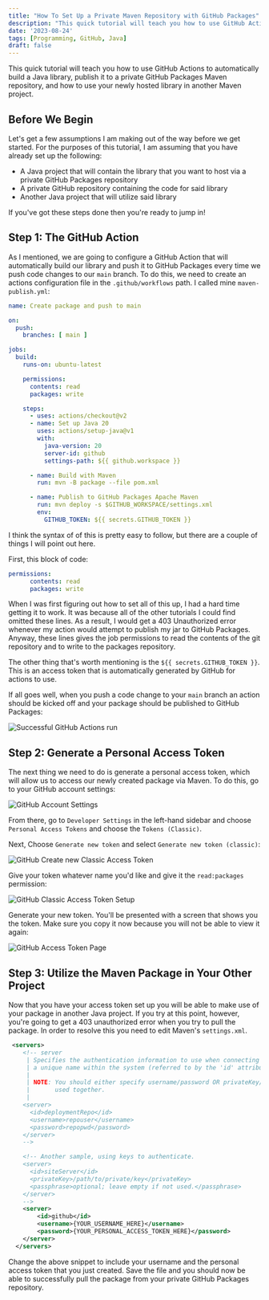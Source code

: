 ```yaml
---
title: "How To Set Up a Private Maven Repository with GitHub Packages"
description: "This quick tutorial will teach you how to use GitHub Actions to automatically build a Java library, publish it to a private GitHub Packages Maven repository, and how to use your newly hosted library in another Maven project."
date: '2023-08-24'
tags: [Programming, GitHub, Java]
draft: false
---
```


This quick tutorial will teach you how to use GitHub Actions to automatically build a Java library, publish it to a private GitHub Packages Maven repository, and how to use your newly hosted library in another Maven project.

<!--more-->

## Before We Begin

Let's get a few assumptions I am making out of the way before we get started. For the purposes of this tutorial, I am assuming that you have already set up the following:

- A Java project that will contain the library that you want to host via a private GitHub Packages repository
- A private GitHub repository containing the code for said library
- Another Java project that will utilize said library

If you've got these steps done then you're ready to jump in!

## Step 1: The GitHub Action

As I mentioned, we are going to configure a GitHub Action that will automatically build our library and push it to GitHub Packages every time we push code changes to our `main` branch. To do this, we need to create an actions configuration file in the `.github/workflows` path. I called mine `maven-publish.yml`:

```yaml
name: Create package and push to main

on:
  push:
    branches: [ main ]

jobs:
  build:
    runs-on: ubuntu-latest

    permissions:
      contents: read
      packages: write

    steps:
      - uses: actions/checkout@v2
      - name: Set up Java 20
        uses: actions/setup-java@v1
        with:
          java-version: 20
          server-id: github
          settings-path: ${{ github.workspace }}

      - name: Build with Maven
        run: mvn -B package --file pom.xml

      - name: Publish to GitHub Packages Apache Maven
        run: mvn deploy -s $GITHUB_WORKSPACE/settings.xml
        env:
          GITHUB_TOKEN: ${{ secrets.GITHUB_TOKEN }}
```

I think the syntax of of this is pretty easy to follow, but there are a couple of things I will point out here.

First, this block of code:

```yaml
permissions:
      contents: read
      packages: write
```

When I was first figuring out how to set all of this up, I had a hard time getting it to work. It was because all of the other tutorials I could find omitted these lines. As a result, I would get a 403 Unauthorized error whenever my action would attempt to publish my jar to GitHub Packages. Anyway, these lines gives the job permissions to read the contents of the git repository and to write to the packages repository.

The other thing that's worth mentioning is the `${{ secrets.GITHUB_TOKEN }}`. This is an access token that is automatically generated by GitHub for actions to use. 

If all goes well, when you push a code change to your `main` branch an action should be kicked off and your package should be published to GitHub Packages:

![Successful GitHub Actions run](/blog/github-packages-tutorial/GitHubActionsRun.png#center)

## Step 2: Generate a Personal Access Token

The next thing we need to do is generate a personal access token, which will allow us to access our newly created package via Maven. To do this, go to your GitHub account settings:

![GitHub Account Settings](/blog/github-packages-tutorial/GitHubAccountSettings.png#center)

From there, go to `Developer Settings` in the left-hand sidebar and choose `Personal Access Tokens` and choose the `Tokens (Classic)`. 

Next, Choose `Generate new token` and select `Generate new token (classic)`:

![GitHub Create new Classic Access Token](/blog/github-packages-tutorial/GitHubClassicToken.png#center)

Give your token whatever name you'd like and give it the `read:packages` permission:

![GitHub Classic Access Token Setup](/blog/github-packages-tutorial/GitHubTokenCreation.png#center)

Generate your new token. You'll be presented with a screen that shows you the token. Make sure you copy it now because you will not be able to view it again:

![GitHub Access Token Page](/blog/github-packages-tutorial/GitHubAccessToken.png#center)

## Step 3: Utilize the Maven Package in Your Other Project

Now that you have your access token set up you will be able to make use of your package in another Java project. If you try at this point, however, you're going to get a 403 unauthorized error when you try to pull the package. In order to resolve this you need to edit Maven's `settings.xml`. 

```xml
 <servers>
    <!-- server
     | Specifies the authentication information to use when connecting to a particular server, identified by
     | a unique name within the system (referred to by the 'id' attribute below).
     |
     | NOTE: You should either specify username/password OR privateKey/passphrase, since these pairings are
     |       used together.
     |
    <server>
      <id>deploymentRepo</id>
      <username>repouser</username>
      <password>repopwd</password>
    </server>
    -->

    <!-- Another sample, using keys to authenticate.
    <server>
      <id>siteServer</id>
      <privateKey>/path/to/private/key</privateKey>
      <passphrase>optional; leave empty if not used.</passphrase>
    </server>
    -->
	<server>
		<id>github</id>
		<username>{YOUR_USERNAME_HERE}</username>
		<password>{YOUR_PERSONAL_ACCESS_TOKEN_HERE}</password>
	</server>
  </servers>
```

Change the above snippet to include your username and the personal access token that you just created. Save the file and you should now be able to successfully pull the package from your private GitHub Packages repository. 